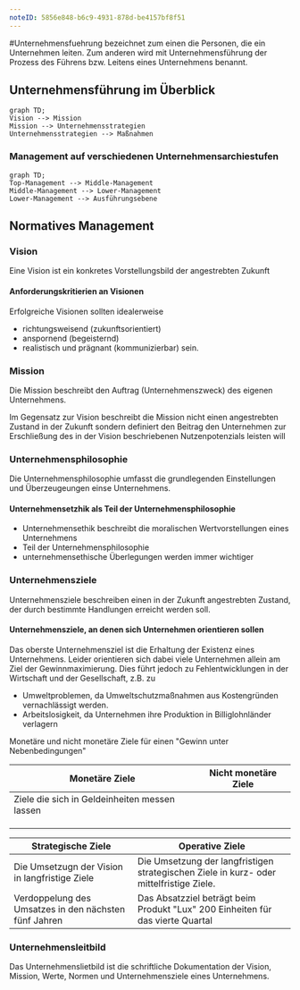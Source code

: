 ```yaml
---
noteID: 5856e848-b6c9-4931-878d-be4157bf8f51
---
```

#Unternehmensfuehrung bezeichnet zum einen die Personen, die ein Unternehmen leiten. Zum anderen wird mit Unternehmensführung der Prozess des Führens bzw. Leitens eines Unternehmens benannt.


## Unternehmensführung im Überblick

```mermaid
graph TD;
Vision --> Mission
Mission --> Unternehmensstrategien
Unternehmensstrategien --> Maßnahmen
```

### Management auf verschiedenen Unternehmensarchiestufen
```mermaid
graph TD;
Top-Management --> Middle-Management
Middle-Management --> Lower-Management
Lower-Management --> Ausführungsebene
```

## Normatives Management
### Vision
Eine Vision ist ein konkretes Vorstellungsbild der angestrebten Zukunft
#### Anforderungskritierien an Visionen
Erfolgreiche Visionen sollten idealerweise
- richtungsweisend (zukunftsorientiert)
- anspornend (begeisternd)
- realistisch und prägnant (kommunizierbar)
sein.

### Mission
Die Mission beschreibt den Auftrag (Unternehmenszweck) des eigenen Unternehmens.

Im Gegensatz zur Vision beschreibt die Mission nicht einen angestrebten Zustand in der Zukunft sondern definiert den Beitrag den Unternehmen zur Erschließung des in der Vision beschriebenen Nutzenpotenzials leisten will

### Unternehmensphilosophie
Die Unternehmensphilosophie umfasst die grundlegenden Einstellungen und Überzeugeungen einse Unternehmens.

#### Unternehmensetzhik als Teil der Unternehmensphilosophie
- Unternehmensethik beschreibt die moralischen Wertvorstellungen eines Unternehmens
- Teil der Unternehmensphilosophie
- unternehmensethische Überlegungen werden immer wichtiger

### Unternehmensziele
Unternehmensziele beschreiben einen in der Zukunft angestrebten Zustand, der durch bestimmte Handlungen erreicht werden soll.

#### Unternehmensziele, an denen sich Unternehmen orientieren sollen

Das oberste Unternehmensziel ist die Erhaltung der Existenz eines Unternehmens. Leider orientieren sich dabei viele Unternehmen allein am Ziel der Gewinnmaximierung. Dies führt jedoch zu Fehlentwicklungen in der Wirtschaft und der Gesellschaft, z.B. zu
- Umweltproblemen, da Umweltschutzmaßnahmen aus Kostengründen vernachlässigt werden.
- Arbeitslosigkeit, da Unternehmen ihre Produktion in Billiglohnländer verlagern


Monetäre und nicht monetäre Ziele für einen "Gewinn unter Nebenbedingungen"

| Monetäre Ziele                                | Nicht monetäre Ziele |
| --------------------------------------------- | -------------------- |
| Ziele die sich in Geldeinheiten messen lassen |                      |
|                                               |                      |
|                                               |                      |
|                                               |                      |

| Strategische Ziele                                    | Operative Ziele                                                                         |
| ----------------------------------------------------- | --------------------------------------------------------------------------------------- |
| Die Umsetzugn der Vision in langfristige Ziele        | Die Umsetzung der langfristigen strategischen Ziele in kurz- oder mittelfristige Ziele. |
| Verdoppelung des Umsatzes in den nächsten fünf Jahren | Das Absatzziel beträgt beim Produkt "Lux" 200 Einheiten für das vierte Quartal          |

### Unternehmensleitbild
Das Unternehmenslietbild ist die schriftliche Dokumentation der Vision, Mission, Werte, Normen und Unternehmensziele eines Unternehmens.